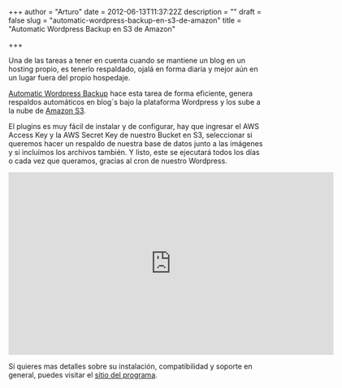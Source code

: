+++
author = "Arturo"
date = 2012-06-13T11:37:22Z
description = ""
draft = false
slug = "automatic-wordpress-backup-en-s3-de-amazon"
title = "Automatic Wordpress Backup en S3 de Amazon"

+++

Una de las tareas a tener en cuenta cuando se mantiene un blog en un hosting propio, es tenerlo respaldado, ojalá en forma diaria y mejor aún en un lugar fuera del propio hospedaje.

<a href="https://wordpress.org/extend/plugins/automatic-wordpress-backup/">Automatic Wordpress Backup</a> hace esta tarea de forma eficiente, genera respaldos automáticos en blog´s bajo la plataforma Wordpress y los sube a la nube de <a href="https://aws.amazon.com/es/s3/">Amazon S3</a>.

El plugins es muy fácil de instalar y de configurar, hay que ingresar el AWS Access Key y la AWS Secret Key de nuestro Bucket en S3, seleccionar si queremos hacer un respaldo de nuestra base de datos junto a las imágenes y si incluímos los archivos también. Y listo, este se ejecutará todos los días o cada vez que queramos, gracias al cron de nuestro Wordpress.

<iframe width="640" height="360" src="http://www.youtube.com/embed/5A-auuJzb4A?rel=0" frameborder="0" allowfullscreen></iframe>

Si quieres mas detalles sobre su instalación, compatibilidad y soporte en general, puedes visitar el <a href="https://www.wordpressbackup.org/">sitio del programa</a>.
